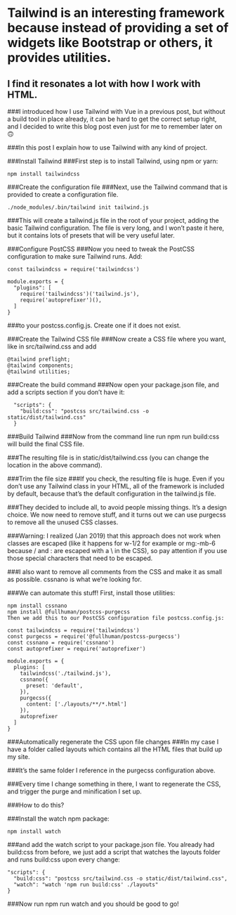 
# Tailwind is an interesting framework because instead of providing a set of widgets like Bootstrap or others, it provides utilities.

## I find it resonates a lot with how I work with HTML.

###I introduced how I use Tailwind with Vue in a previous post, but without a build tool in place already, it can be hard to get the correct setup right, and I decided to write this blog post even just for me to remember later on 🙃

###In this post I explain how to use Tailwind with any kind of project.

###Install Tailwind
###First step is to install Tailwind, using npm or yarn:

```
npm install tailwindcss
```

###Create the configuration file
###Next, use the Tailwind command that is provided to create a configuration file.

```
./node_modules/.bin/tailwind init tailwind.js
```

###This will create a tailwind.js file in the root of your project, adding the basic Tailwind configuration. The file is very long, and I won’t paste it here, but it contains lots of presets that will be very useful later.

###Configure PostCSS
###Now you need to tweak the PostCSS configuration to make sure Tailwind runs. Add:

```
const tailwindcss = require('tailwindcss')

module.exports = {
  "plugins": [
    require('tailwindcss')('tailwind.js'),
    require('autoprefixer')(),
  ]
}
```

###to your postcss.config.js. Create one if it does not exist.

###Create the Tailwind CSS file
###Now create a CSS file where you want, like in src/tailwind.css and add

```
@tailwind preflight;
@tailwind components;
@tailwind utilities;
```

###Create the build command
###Now open your package.json file, and add a scripts section if you don’t have it:

```
  "scripts": {
    "build:css": "postcss src/tailwind.css -o static/dist/tailwind.css"
  }
```

###Build Tailwind
###Now from the command line run npm run build:css will build the final CSS file.

###The resulting file is in static/dist/tailwind.css (you can change the location in the above command).

###Trim the file size
###If you check, the resulting file is huge. Even if you don’t use any Tailwind class in your HTML, all of the framework is included by default, because that’s the default configuration in the tailwind.js file.

###They decided to include all, to avoid people missing things. It’s a design choice. We now need to remove stuff, and it turns out we can use purgecss to remove all the unused CSS classes.

###Warning: I realized (Jan 2019) that this approach does not work when classes are escaped (like it happens for w-1/2 for example or mg:-mb-6 because / and : are escaped with a \ in the CSS), so pay attention if you use those special characters that need to be escaped.

###I also want to remove all comments from the CSS and make it as small as possible. cssnano is what we’re looking for.

###We can automate this stuff! First, install those utilities:

```
npm install cssnano
npm install @fullhuman/postcss-purgecss
Then we add this to our PostCSS configuration file postcss.config.js:

const tailwindcss = require('tailwindcss')
const purgecss = require('@fullhuman/postcss-purgecss')
const cssnano = require('cssnano')
const autoprefixer = require('autoprefixer')

module.exports = {
  plugins: [
    tailwindcss('./tailwind.js'),
    cssnano({
      preset: 'default',
    }),
    purgecss({
      content: ['./layouts/**/*.html']
    }),
    autoprefixer
  ]
}
```

###Automatically regenerate the CSS upon file changes
###In my case I have a folder called layouts which contains all the HTML files that build up my site.

###It’s the same folder I reference in the purgecss configuration above.

###Every time I change something in there, I want to regenerate the CSS, and trigger the purge and minification I set up.

###How to do this?

###Install the watch npm package:

```
npm install watch
```

###and add the watch script to your package.json file. You already had build:css from before, we just add a script that watches the layouts folder and runs build:css upon every change:

```
"scripts": {
  "build:css": "postcss src/tailwind.css -o static/dist/tailwind.css",
  "watch": "watch 'npm run build:css' ./layouts"
}
```

###Now run npm run watch and you should be good to go!
